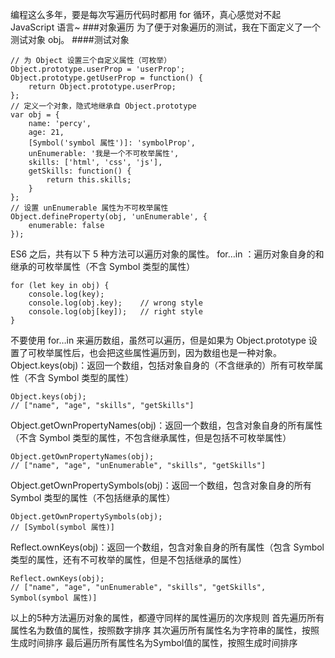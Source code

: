 编程这么多年，要是每次写遍历代码时都用 for 循环，真心感觉对不起 JavaScript 语言~
###对象遍历
为了便于对象遍历的测试，我在下面定义了一个测试对象 obj。
####测试对象
```
// 为 Object 设置三个自定义属性（可枚举）
Object.prototype.userProp = 'userProp';
Object.prototype.getUserProp = function() {
    return Object.prototype.userProp;
};
// 定义一个对象，隐式地继承自 Object.prototype
var obj = {
    name: 'percy',
    age: 21,
    [Symbol('symbol 属性')]: 'symbolProp',
    unEnumerable: '我是一个不可枚举属性',
    skills: ['html', 'css', 'js'],
    getSkills: function() {
        return this.skills;
    }
};
// 设置 unEnumerable 属性为不可枚举属性
Object.defineProperty(obj, 'unEnumerable', {
    enumerable: false
});
```
ES6 之后，共有以下 5 种方法可以遍历对象的属性。
for…in ：遍历对象自身的和继承的可枚举属性（不含 Symbol 类型的属性）
```
for (let key in obj) {
    console.log(key);
    console.log(obj.key);    // wrong style
    console.log(obj[key]);   // right style
}
```
不要使用 for…in 来遍历数组，虽然可以遍历，但是如果为 Object.prototype 设置了可枚举属性后，也会把这些属性遍历到，因为数组也是一种对象。
Object.keys(obj)：返回一个数组，包括对象自身的（不含继承的）所有可枚举属性（不含 Symbol 类型的属性）
```
Object.keys(obj);  
// ["name", "age", "skills", "getSkills"]
```
Object.getOwnPropertyNames(obj)：返回一个数组，包含对象自身的所有属性（不含 Symbol 类型的属性，不包含继承属性，但是包括不可枚举属性）
```
Object.getOwnPropertyNames(obj);
// ["name", "age", "unEnumerable", "skills", "getSkills"]
```
Object.getOwnPropertySymbols(obj)：返回一个数组，包含对象自身的所有 Symbol 类型的属性（不包括继承的属性）
```
Object.getOwnPropertySymbols(obj);
// [Symbol(symbol 属性)]
```
Reflect.ownKeys(obj)：返回一个数组，包含对象自身的所有属性（包含 Symbol 类型的属性，还有不可枚举的属性，但是不包括继承的属性）
```
Reflect.ownKeys(obj);
// ["name", "age", "unEnumerable", "skills", "getSkills", Symbol(symbol 属性)]
```
以上的5种方法遍历对象的属性，都遵守同样的属性遍历的次序规则
首先遍历所有属性名为数值的属性，按照数字排序
其次遍历所有属性名为字符串的属性，按照生成时间排序
最后遍历所有属性名为Symbol值的属性，按照生成时间排序






















